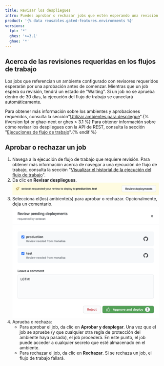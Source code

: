 ```yaml
---
title: Revisar los despliegues
intro: Puedes aprobar o rechazar jobs que estén esperando una revisión.
product: '{% data reusables.gated-features.environments %}'
versions:
  fpt: '*'
  ghes: '>=3.1'
  ghae: '*'
---
```



## Acerca de las revisiones requeridas en los flujos de trabajo

Los jobs que referencian un ambiente configurado con revisores requeridos esperarán por una aprobación antes de comenzar. Mientras que un job espera su revisión, tendrá un estado de "Waiting". Si un job no se aprueba dentro de 30 días, la ejecución del flujo de trabajo se cancelará automáticamente.

Para obtener más información sobre los ambientes y aprobaciones requeridos, consulta la sección"[Utilizar ambientes para despliegue](/actions/deployment/using-environments-for-deployment)".{% ifversion fpt or ghae-next or ghes > 3.1 %} Para obtener información sobre cómo revisar los despliegues con la API de REST, consulta la sección "[Ejecuciones de flujo de trabajo](/rest/reference/actions#workflow-runs)".{% endif %}

## Aprobar o rechazar un job

1. Navega a la ejecución de flujo de trabajo que requiere revisión. Para obtener más información acerca de navegar a una ejecución de flujo de trabajo, consulta la sección "[Visualizar el historial de la ejecución del flujo de trabajo](/actions/managing-workflow-runs/viewing-workflow-run-history)".
2. Da clic en **Revisar despliegues**. ![Revisar despliegues](/assets/images/actions-review-deployments.png)
3. Selecciona el(los) ambiente(s) para aprobar o rechazar. Opcionalmente, deja un comentario. ![Aprobar despliegues](/assets/images/actions-approve-deployments.png)
4. Aprueba o rechaza:
   - Para aprobar el job, da clic en **Aprobar y desplegar**. Una vez que el job se apruebe (y que cualquier otra regla de protección del ambiente haya pasado), el job procederá. En este punto, el job puede acceder a cualquier secreto que esté almacenado en el ambiente.
   - Para rechazar el job, da clic en **Rechazar**. Si se rechaza un job, el flujo de trabajo fallará.
